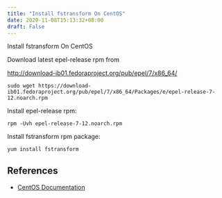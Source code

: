 ```yaml
---
title: "Install fstransform On CentOS"
date: 2020-11-08T15:13:32+08:00
draft: False
---
```


Install fstransform On CentOS

Download latest epel-release rpm from

<http://download-ib01.fedoraproject.org/pub/epel/7/x86_64/>

```Shell
sudo wget https://download-ib01.fedoraproject.org/pub/epel/7/x86_64/Packages/e/epel-release-7-12.noarch.rpm
```

Install epel-release rpm:

```Shell
rpm -Uvh epel-release-7-12.noarch.rpm
```

Install fstransform rpm package:

```Shell
yum install fstransform
```

## References

* [CentOS Documentation](https://centos.pkgs.org/7/epel-x86_64/fstransform-0.9.3-5.el7.x86_64.rpm.html)
